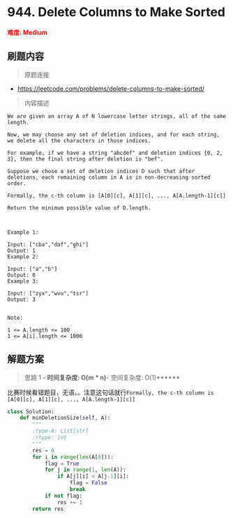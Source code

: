 # 944. Delete Columns to Make Sorted

**<font color=red>难度: Medium</font>**

## 刷题内容

> 原题连接

* https://leetcode.com/problems/delete-columns-to-make-sorted/

> 内容描述

```
We are given an array A of N lowercase letter strings, all of the same length.

Now, we may choose any set of deletion indices, and for each string, we delete all the characters in those indices.

For example, if we have a string "abcdef" and deletion indices {0, 2, 3}, then the final string after deletion is "bef".

Suppose we chose a set of deletion indices D such that after deletions, each remaining column in A is in non-decreasing sorted order.

Formally, the c-th column is [A[0][c], A[1][c], ..., A[A.length-1][c]]

Return the minimum possible value of D.length.

 

Example 1:

Input: ["cba","daf","ghi"]
Output: 1
Example 2:

Input: ["a","b"]
Output: 0
Example 3:

Input: ["zyx","wvu","tsr"]
Output: 3
 

Note:

1 <= A.length <= 100
1 <= A[i].length <= 1000
```

## 解题方案

> 思路 1
******- 时间复杂度: O(m * n)******- 空间复杂度: O(1)******


比赛时候看错题目，无语。。注意这句话就行```Formally, the c-th column is [A[0][c], A[1][c], ..., A[A.length-1][c]]```


```python
class Solution:
    def minDeletionSize(self, A):
        """
        :type A: List[str]
        :rtype: int
        """
        res = 0
        for i in range(len(A[0])):
            flag = True
            for j in range(1, len(A)):
                if A[j][i] < A[j-1][i]:
                    flag = False
                    break
            if not flag:
                res += 1
        return res
```
